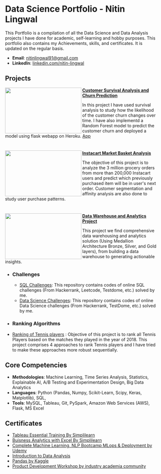 # Data Science Portfolio - Nitin Lingwal
This Portfolio is a compilation of all the Data Science and Data Analysis projects I have done for academic, self-learning and hobby purposes. This portfolio also contains my Achievements, skills, and certificates. It is updated on the regular basis.

- **Email**: [nitinlingwal91@gmail.com](nitinlingwal91@gmail.com)
- **LinkedIn**: [linkedin.com/nitin-lingwal](https://www.linkedin.com/in/nitin-lingwal/)

## Projects

<img align="left" width="250" height="150" src="https://github.com/archd3sai/Portfolio/blob/master/Images/telecom.jpg"> **[Customer Survival Analysis and Churn Prediction](https://github.com/archd3sai/Customer-Survival-Analysis-and-Churn-Prediction)**

In this project I have used survival analysis to study how the likelihood of the customer churn changes over time. I have also implementd a Random Forest model to predict the customer churn and deployed a model using flask webapp on Heroku. [App](https://churn-prediction-app.herokuapp.com/)  

#

<img align="left" width="250" height="150" src="https://github.com/archd3sai/Portfolio/blob/master/Images/instacart.jpeg"> **[Instacart Market Basket Analysis](https://github.com/nitinlingwal91/Data-Science-projects/tree/main/Instacart-Market-Basket-Analysis)**

The objective of this project is to analyze the 3 million grocery orders from more than 200,000 Instacart users and predict which previously purchased item will be in user's next order. Customer segmentation and affinity analysis are also done to study user purchase patterns.

#

<img align="left" width="250" height="150" src="https://github.com/archd3sai/Portfolio/blob/master/Images/instacart.jpeg"> **[Data Warehouse and Analytics Project](https://github.com/nitinlingwal91/SQL-Data-Warehouse-Project)**

This project we find comprehensive data warehousing and analytics solution (Using Medallion Architecture Bronze, Silver, and Gold layers), from building a data warehouse to generating actionable insights.

- ### Challenges
    - [SQL Challenges](https://github.com/nitinlingwal91/SQL/tree/main/SQL): This repository contains codes of online SQL challenges (From Hackerrank, Leetcode, Testdome, etc.) solved by me.
    - [Data Science Challenges](https://github.com/archd3sai/DS-Challenges): This repository contains codes of online Data Science challenges (From Hackerrank, TestDome, etc.) solved by me.
    
- ### Ranking Algorithms
- [Ranking of Tennis players](https://github.com/archd3sai/Tennis-Players-Ranking/blob/master/TennisRanking.ipynb) : Objective of this project is to rank all Tennis Players based on the matches they played in the year of 2018. This project comprises 4 approaches to rank Tennis players and I have tried to make these approaches more robust sequentially.
 
## Core Competencies

- **Methodologies**: Machine Learning, Time Series Analysis, Statistics, Explainable AI, A/B Testing and Experimentation Design, Big Data Analytics
- **Languages**: Python (Pandas, Numpy, Scikit-Learn, Scipy, Keras, Matplotlib), SQL,
- **Tools**: MySQL, Tableau, Git, PySpark, Amazon Web Services (AWS), Flask, MS Excel

## Certificates

- [Tableau Essential Training By Simplilearn](https://github.com/nitinlingwal91/Data-Science-projects/blob/main/Certificates/nitinTablue_certi.pdf)
- [Buisness Analytics with Excel By Simplilearn](https://github.com/nitinlingwal91/Data-Science-projects/blob/main/Certificates/excelcerti.pdf)
- [Complete Machine Learning, NLP Bootcamp MLops & Deployment by Udemy](https://github.com/nitinlingwal91/Data-Science-projects/blob/f15f302f7b36ade8dd11da877b5e3f2077d6b448/Certificates/Machine_learning_certificate.pdf)
- [Introduction to Data Analysis](https://github.com/nitinlingwal91/Data-Science-projects/blob/main/Certificates/nitinDA_certi.pdf)
- [Pandas by Kaggle](https://github.com/nitinlingwal91/Data-Science-projects/blob/main/Certificates/Nitin%20Lingwal%20-%20Pandas.png)
- [Product Development Workshop by industry academia community](https://github.com/nitinlingwal91/Data-Science-projects/blob/main/Certificates/product_development.png)

